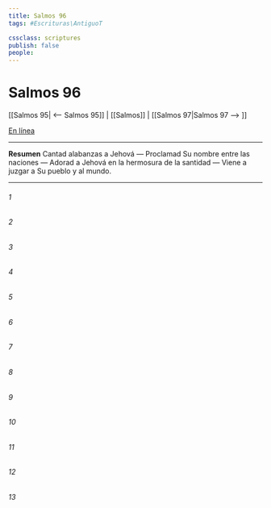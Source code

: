 ```yaml
---
title: Salmos 96
tags: #Escrituras\AntiguoT

cssclass: scriptures
publish: false
people:
---
```


# Salmos 96
[[Salmos 95| <-- Salmos 95]] | [[Salmos]] | [[Salmos 97|Salmos 97 --> ]]

[En línea](https://churchofjesuschrist.org/study/scriptures/ot/ps/96?lang=spa)

---
__Resumen__
Cantad alabanzas a Jehová — Proclamad Su nombre entre las naciones — Adorad a Jehová en la hermosura de la santidad — Viene a juzgar a Su pueblo y al mundo.

---
###### 1 


###### 2 


###### 3 


###### 4 


###### 5 


###### 6 


###### 7 


###### 8 


###### 9 


###### 10 


###### 11 


###### 12 


###### 13 



